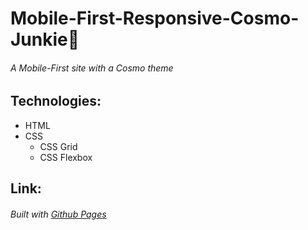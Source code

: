 # Mobile-First-Responsive-Cosmo-Junkie:rocket:

###### A Mobile-First site with a Cosmo theme

## Technologies:

- HTML
- CSS
  - CSS Grid
  - CSS Flexbox

## Link:
###### Built with [Github Pages](https://saboyadev.github.io/Mobile-First-Responsive-Cosmo-Junkie/)


